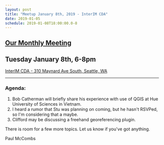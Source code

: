 ```yaml
---
layout: post
title: "Meetup January 8th, 2019 - InterIM CDA"
date: 2019-01-05
schedule: 2019-01-08T18:00:00.0-8
---
```

## [Our Monthly Meeting](https://www.meetup.com/Puget-Sound-QGIS-Users-Group/events/gkjkpqyzcblb/)

## Tuesday January 8th, 6-8pm

[InterIM CDA - 310 Maynard Ave South, Seattle, WA](https://www.openstreetmap.org/?mlat=47.599777&mlon=-122.324669#map=18/47.59957/-122.32641)

---

### Agenda: ###

1. Bob Catherman will briefly share his experience with use of QGIS at Hue University of Sciences in Vietnam.
2. I heard a rumor that Stu was planning on coming, but he hasn't RSVPed, so I'm considering that a maybe.
3. Clifford may be discussing a freehand georeferencing plugin.

There is room for a few more topics. Let us know if you've got anything.

Paul McCombs
